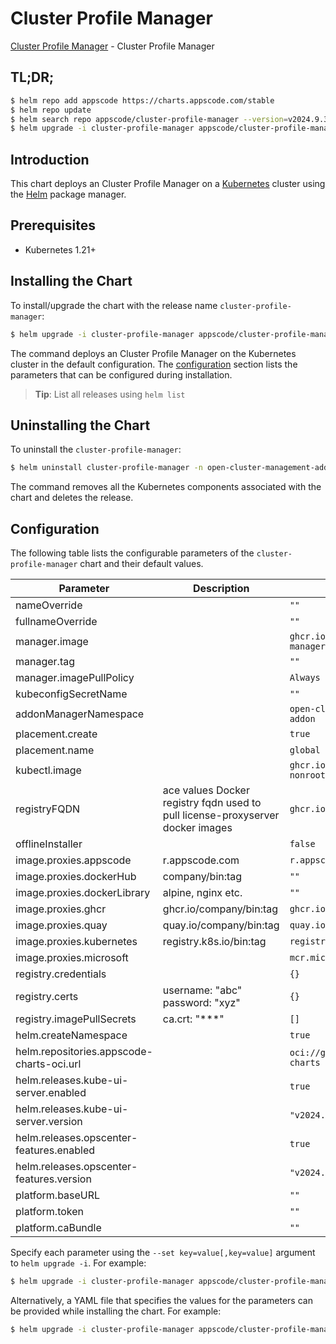 # Cluster Profile Manager

[Cluster Profile Manager](https://github.com/kluster-manager/cluster-profile) - Cluster Profile Manager

## TL;DR;

```bash
$ helm repo add appscode https://charts.appscode.com/stable
$ helm repo update
$ helm search repo appscode/cluster-profile-manager --version=v2024.9.30
$ helm upgrade -i cluster-profile-manager appscode/cluster-profile-manager -n open-cluster-management-addon --create-namespace --version=v2024.9.30
```

## Introduction

This chart deploys an Cluster Profile Manager on a [Kubernetes](http://kubernetes.io) cluster using the [Helm](https://helm.sh) package manager.

## Prerequisites

- Kubernetes 1.21+

## Installing the Chart

To install/upgrade the chart with the release name `cluster-profile-manager`:

```bash
$ helm upgrade -i cluster-profile-manager appscode/cluster-profile-manager -n open-cluster-management-addon --create-namespace --version=v2024.9.30
```

The command deploys an Cluster Profile Manager on the Kubernetes cluster in the default configuration. The [configuration](#configuration) section lists the parameters that can be configured during installation.

> **Tip**: List all releases using `helm list`

## Uninstalling the Chart

To uninstall the `cluster-profile-manager`:

```bash
$ helm uninstall cluster-profile-manager -n open-cluster-management-addon
```

The command removes all the Kubernetes components associated with the chart and deletes the release.

## Configuration

The following table lists the configurable parameters of the `cluster-profile-manager` chart and their default values.

|                 Parameter                 |                                  Description                                   |                       Default                        |
|-------------------------------------------|--------------------------------------------------------------------------------|------------------------------------------------------|
| nameOverride                              |                                                                                | <code>""</code>                                      |
| fullnameOverride                          |                                                                                | <code>""</code>                                      |
| manager.image                             |                                                                                | <code>ghcr.io/kluster-manager/cluster-profile</code> |
| manager.tag                               |                                                                                | <code>""</code>                                      |
| manager.imagePullPolicy                   |                                                                                | <code>Always</code>                                  |
| kubeconfigSecretName                      |                                                                                | <code>""</code>                                      |
| addonManagerNamespace                     |                                                                                | <code>open-cluster-management-addon</code>           |
| placement.create                          |                                                                                | <code>true</code>                                    |
| placement.name                            |                                                                                | <code>global</code>                                  |
| kubectl.image                             |                                                                                | <code>ghcr.io/appscode/kubectl-nonroot:1.31</code>   |
| registryFQDN                              | ace values Docker registry fqdn used to pull license-proxyserver docker images | <code>ghcr.io</code>                                 |
| offlineInstaller                          |                                                                                | <code>false</code>                                   |
| image.proxies.appscode                    | r.appscode.com                                                                 | <code>r.appscode.com</code>                          |
| image.proxies.dockerHub                   | company/bin:tag                                                                | <code>""</code>                                      |
| image.proxies.dockerLibrary               | alpine, nginx etc.                                                             | <code>""</code>                                      |
| image.proxies.ghcr                        | ghcr.io/company/bin:tag                                                        | <code>ghcr.io</code>                                 |
| image.proxies.quay                        | quay.io/company/bin:tag                                                        | <code>quay.io</code>                                 |
| image.proxies.kubernetes                  | registry.k8s.io/bin:tag                                                        | <code>registry.k8s.io</code>                         |
| image.proxies.microsoft                   |                                                                                | <code>mcr.microsoft.com</code>                       |
| registry.credentials                      |                                                                                | <code>{}</code>                                      |
| registry.certs                            | username: "abc" password: "xyz"                                                | <code>{}</code>                                      |
| registry.imagePullSecrets                 | ca.crt: "***"                                                                  | <code>[]</code>                                      |
| helm.createNamespace                      |                                                                                | <code>true</code>                                    |
| helm.repositories.appscode-charts-oci.url |                                                                                | <code>oci://ghcr.io/appscode-charts</code>           |
| helm.releases.kube-ui-server.enabled      |                                                                                | <code>true</code>                                    |
| helm.releases.kube-ui-server.version      |                                                                                | <code>"v2024.8.21"</code>                            |
| helm.releases.opscenter-features.enabled  |                                                                                | <code>true</code>                                    |
| helm.releases.opscenter-features.version  |                                                                                | <code>"v2024.8.21"</code>                            |
| platform.baseURL                          |                                                                                | <code>""</code>                                      |
| platform.token                            |                                                                                | <code>""</code>                                      |
| platform.caBundle                         |                                                                                | <code>""</code>                                      |


Specify each parameter using the `--set key=value[,key=value]` argument to `helm upgrade -i`. For example:

```bash
$ helm upgrade -i cluster-profile-manager appscode/cluster-profile-manager -n open-cluster-management-addon --create-namespace --version=v2024.9.30 --set manager.image=ghcr.io/kluster-manager/cluster-profile
```

Alternatively, a YAML file that specifies the values for the parameters can be provided while
installing the chart. For example:

```bash
$ helm upgrade -i cluster-profile-manager appscode/cluster-profile-manager -n open-cluster-management-addon --create-namespace --version=v2024.9.30 --values values.yaml
```
